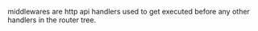 


middlewares are http api handlers used to get executed before any other handlers in the router tree.